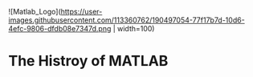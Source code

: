 ![Matlab_Logo](https://user-images.githubusercontent.com/113360762/190497054-77f17b7d-10d6-4efc-9806-dfdb08e7347d.png | width=100)
# The Histroy of MATLAB 



